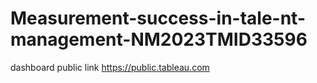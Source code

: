 # Measurement-success-in-tale-nt-management-NM2023TMID33596
dashboard public link
https://public.tableau.com
